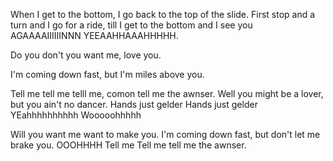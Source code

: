 When I get to the bottom, I go back to the top of the slide. 
First stop and a turn and I go for a ride, till I get to the bottom and I see you AGAAAAIIIIIINNN YEEAAHHAAAHHHHH.

Do you don't you want me, love you.

I'm coming down fast, but I'm miles above you.

Tell me tell me telll me, comon tell me the awnser. Well you might be a lover, but you ain't no dancer.
Hands just gelder
Hands just gelder
YEahhhhhhhhhh
Wooooohhhhh

Will you want me want to make you.
I'm coming down fast, but don't let me brake you.
OOOHHHH
Tell me Tell me tell me the awnser.




